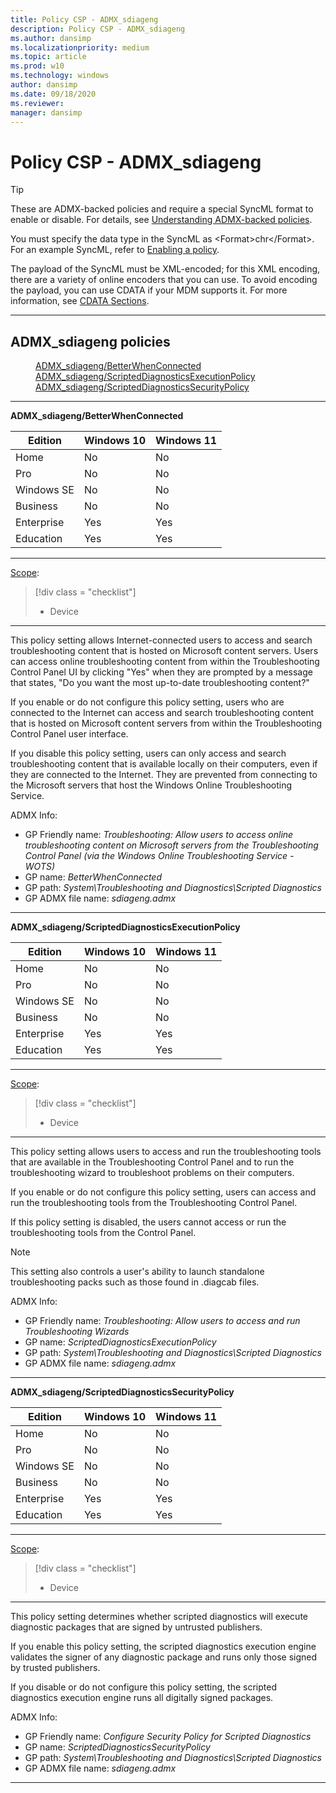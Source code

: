 ```yaml
---
title: Policy CSP - ADMX_sdiageng
description: Policy CSP - ADMX_sdiageng
ms.author: dansimp
ms.localizationpriority: medium
ms.topic: article
ms.prod: w10
ms.technology: windows
author: dansimp
ms.date: 09/18/2020
ms.reviewer: 
manager: dansimp
---
```


# Policy CSP - ADMX_sdiageng
> [!TIP]
> These are ADMX-backed policies and require a special SyncML format to enable or disable. For details, see [Understanding ADMX-backed policies](./understanding-admx-backed-policies.md).
> 
> You must specify the data type in the SyncML as &lt;Format&gt;chr&lt;/Format&gt;. For an example SyncML, refer to [Enabling a policy](./understanding-admx-backed-policies.md#enabling-a-policy).
> 
> The payload of the SyncML must be XML-encoded; for this XML encoding, there are a variety of online encoders that you can use. To avoid encoding the payload, you can use CDATA if your MDM supports it. For more information, see [CDATA Sections](http://www.w3.org/TR/REC-xml/#sec-cdata-sect).

<hr/>

<!--Policies-->
## ADMX_sdiageng policies  

<dl>
  <dd>
    <a href="#admx-sdiageng-betterwhenconnected">ADMX_sdiageng/BetterWhenConnected</a>
  </dd>
  <dd>
    <a href="#admx-sdiageng-scripteddiagnosticsexecutionpolicy">ADMX_sdiageng/ScriptedDiagnosticsExecutionPolicy</a>
  </dd>
  <dd>
    <a href="#admx-sdiageng-scripteddiagnosticssecuritypolicy">ADMX_sdiageng/ScriptedDiagnosticsSecurityPolicy</a>
  </dd>
</dl>


<hr/>

<!--Policy-->
<a href="" id="admx-sdiageng-betterwhenconnected"></a>**ADMX_sdiageng/BetterWhenConnected**  

<!--SupportedSKUs-->

|Edition|Windows 10|Windows 11|
|--- |--- |--- |
|Home|No|No|
|Pro|No|No|
|Windows SE|No|No|
|Business|No|No|
|Enterprise|Yes|Yes|
|Education|Yes|Yes|

<!--/SupportedSKUs-->
<hr/>

<!--Scope-->
[Scope](./policy-configuration-service-provider.md#policy-scope):

> [!div class = "checklist"]
> * Device

<hr/>

<!--/Scope-->
<!--Description-->
This policy setting allows Internet-connected users to access and search troubleshooting content that is hosted on Microsoft content servers. Users can access online troubleshooting content from within the Troubleshooting Control Panel UI by clicking "Yes" when they are prompted by a message that states, "Do you want the most up-to-date troubleshooting content?"

If you enable or do not configure this policy setting, users who are connected to the Internet can access and search troubleshooting content that is hosted on Microsoft content servers from within the Troubleshooting Control Panel user interface.

If you disable this policy setting, users can only access and search troubleshooting content that is available locally on their computers, even if they are connected to the Internet. They are prevented from connecting to the Microsoft servers that host the Windows Online Troubleshooting Service.

<!--/Description-->


<!--ADMXBacked-->
ADMX Info:  
-   GP Friendly name: *Troubleshooting: Allow users to access online troubleshooting content on Microsoft servers from the Troubleshooting Control Panel (via the Windows Online Troubleshooting Service - WOTS)*
-   GP name: *BetterWhenConnected*
-   GP path: *System\Troubleshooting and Diagnostics\Scripted Diagnostics*
-   GP ADMX file name: *sdiageng.admx*

<!--/ADMXBacked-->
<!--/Policy-->
<hr/>

<!--Policy-->
<a href="" id="admx-sdiageng-scripteddiagnosticsexecutionpolicy"></a>**ADMX_sdiageng/ScriptedDiagnosticsExecutionPolicy**  

<!--SupportedSKUs-->

|Edition|Windows 10|Windows 11|
|--- |--- |--- |
|Home|No|No|
|Pro|No|No|
|Windows SE|No|No|
|Business|No|No|
|Enterprise|Yes|Yes|
|Education|Yes|Yes|

<!--/SupportedSKUs-->
<hr/>

<!--Scope-->
[Scope](./policy-configuration-service-provider.md#policy-scope):

> [!div class = "checklist"]
> * Device

<hr/>

<!--/Scope-->
<!--Description-->
This policy setting allows users to access and run the troubleshooting tools that are available in the Troubleshooting Control Panel and to run the troubleshooting wizard to troubleshoot problems on their computers.

If you enable or do not configure this policy setting, users can access and run the troubleshooting tools from the Troubleshooting Control Panel.

If this policy setting is disabled, the users cannot access or run the troubleshooting tools from the Control Panel.

>[!Note]
>This setting also controls a user's ability to launch standalone troubleshooting packs such as those found in .diagcab files.

<!--/Description-->


<!--ADMXBacked-->
ADMX Info:  
-   GP Friendly name: *Troubleshooting: Allow users to access and run Troubleshooting Wizards*
-   GP name: *ScriptedDiagnosticsExecutionPolicy*
-   GP path: *System\Troubleshooting and Diagnostics\Scripted Diagnostics*
-   GP ADMX file name: *sdiageng.admx*

<!--/ADMXBacked-->
<!--/Policy-->
<hr/>

<!--Policy-->
<a href="" id="admx-sdiageng-scripteddiagnosticssecuritypolicy"></a>**ADMX_sdiageng/ScriptedDiagnosticsSecurityPolicy**  

<!--SupportedSKUs-->

|Edition|Windows 10|Windows 11|
|--- |--- |--- |
|Home|No|No|
|Pro|No|No|
|Windows SE|No|No|
|Business|No|No|
|Enterprise|Yes|Yes|
|Education|Yes|Yes|

<!--/SupportedSKUs-->
<hr/>

<!--Scope-->
[Scope](./policy-configuration-service-provider.md#policy-scope):

> [!div class = "checklist"]
> * Device

<hr/>

<!--/Scope-->
<!--Description-->
This policy setting determines whether scripted diagnostics will execute diagnostic packages that are signed by untrusted publishers.

If you enable this policy setting, the scripted diagnostics execution engine validates the signer of any diagnostic package and runs only those signed by trusted publishers.

If you disable or do not configure this policy setting, the scripted diagnostics execution engine runs all digitally signed packages.

<!--/Description-->


<!--ADMXBacked-->
ADMX Info:  
-   GP Friendly name: *Configure Security Policy for Scripted Diagnostics*
-   GP name: *ScriptedDiagnosticsSecurityPolicy*
-   GP path: *System\Troubleshooting and Diagnostics\Scripted Diagnostics*
-   GP ADMX file name: *sdiageng.admx*

<!--/ADMXBacked-->
<!--/Policy-->
<hr/>


<!--/Policies-->

